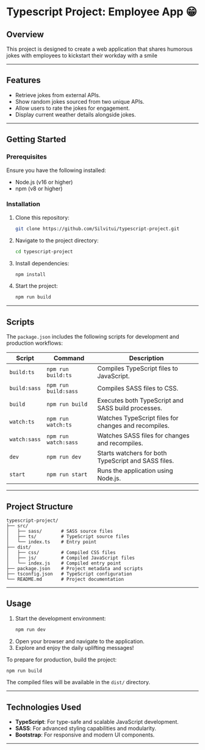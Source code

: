 
# Typescript Project: Employee App 😁

## Overview
This project is designed to create a web application that shares humorous jokes with employees to kickstart their workday with a smile

---

## Features

- Retrieve jokes from external APIs.
- Show random jokes sourced from two unique APIs.
- Allow users to rate the jokes for engagement.
- Display current weather details alongside jokes.

---

## Getting Started

### Prerequisites

Ensure you have the following installed:
- Node.js (v16 or higher)
- npm (v8 or higher)

### Installation

1. Clone this repository:
   ```bash
   git clone https://github.com/Silvitui/typescript-project.git
   ```
2. Navigate to the project directory:
   ```bash
   cd typescript-project
   ```
3. Install dependencies:
   ```bash
   npm install
   ```
4. Start the project:
   ```bash
   npm run build
   ```

---

## Scripts

The `package.json` includes the following scripts for development and production workflows:

| Script         | Command                                | Description                                             |
|----------------|----------------------------------------|---------------------------------------------------------|
| `build:ts`     | `npm run build:ts`                    | Compiles TypeScript files to JavaScript.                |
| `build:sass`   | `npm run build:sass`                  | Compiles SASS files to CSS.                             |
| `build`        | `npm run build`                       | Executes both TypeScript and SASS build processes.      |
| `watch:ts`     | `npm run watch:ts`                    | Watches TypeScript files for changes and recompiles.    |
| `watch:sass`   | `npm run watch:sass`                  | Watches SASS files for changes and recompiles.          |
| `dev`          | `npm run dev`                         | Starts watchers for both TypeScript and SASS files.     |
| `start`        | `npm run start`                       | Runs the application using Node.js.                     |

---

## Project Structure

```plaintext
typescript-project/
├── src/
│   ├── sass/       # SASS source files
│   ├── ts/         # TypeScript source files
│   └── index.ts    # Entry point
├── dist/
│   ├── css/        # Compiled CSS files
│   ├── js/         # Compiled JavaScript files
│   └── index.js    # Compiled entry point
├── package.json    # Project metadata and scripts
├── tsconfig.json   # TypeScript configuration
└── README.md       # Project documentation
```

---

## Usage

1. Start the development environment:
   ```bash
   npm run dev
   ```
2. Open your browser and navigate to the application.
3. Explore and enjoy the daily uplifting messages!

To prepare for production, build the project:
```bash
npm run build
```
The compiled files will be available in the `dist/` directory.

---

## Technologies Used

- **TypeScript**: For type-safe and scalable JavaScript development.
- **SASS**: For advanced styling capabilities and modularity.
- **Bootstrap**: For responsive and modern UI components.

---





